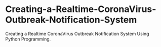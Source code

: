 # Creating-a-Realtime-CoronaVirus-Outbreak-Notification-System
 Creating a Realtime CoronaVirus Outbreak Notification System Using Python Programming.
